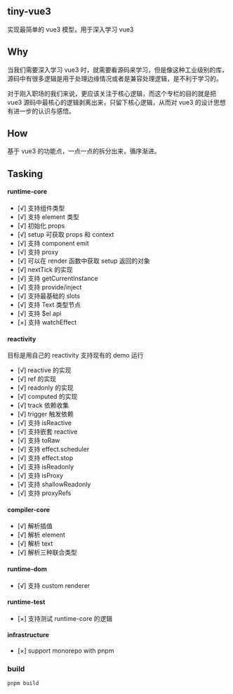 ## tiny-vue3

实现最简单的 vue3 模型，用于深入学习 vue3

## Why

当我们需要深入学习 vue3 时，就需要看源码来学习，但是像这种工业级别的库，源码中有很多逻辑是用于处理边缘情况或者是兼容处理逻辑，是不利于学习的。

对于刚入职场的我们来说，更应该关注于核心逻辑，而这个专栏的目的就是把 vue3 源码中最核心的逻辑剥离出来，只留下核心逻辑，从而对 vue3 的设计思想有进一步的认识与感悟。

## How

基于 vue3 的功能点，一点一点的拆分出来，循序渐进。

## Tasking

#### runtime-core

- [√] 支持组件类型
- [√] 支持 element 类型
- [√] 初始化 props
- [√] setup 可获取 props 和 context
- [√] 支持 component emit
- [√] 支持 proxy
- [√] 可以在 render 函数中获取 setup 返回的对象
- [√] nextTick 的实现
- [√] 支持 getCurrentInstance
- [√] 支持 provide/inject
- [√] 支持最基础的 slots
- [√] 支持 Text 类型节点
- [√] 支持 $el api
- [×] 支持 watchEffect

#### reactivity

目标是用自己的 reactivity 支持现有的 demo 运行

- [√] reactive 的实现
- [√] ref 的实现
- [√] readonly 的实现
- [√] computed 的实现
- [√] track 依赖收集
- [√] trigger 触发依赖
- [√] 支持 isReactive
- [√] 支持嵌套 reactive
- [√] 支持 toRaw
- [√] 支持 effect.scheduler
- [√] 支持 effect.stop
- [√] 支持 isReadonly
- [√] 支持 isProxy
- [√] 支持 shallowReadonly
- [√] 支持 proxyRefs

#### compiler-core

- [√] 解析插值
- [√] 解析 element
- [√] 解析 text
- [√] 解析三种联合类型

#### runtime-dom

- [√] 支持 custom renderer

#### runtime-test

- [×] 支持测试 runtime-core 的逻辑

#### infrastructure

- [×] support monorepo with pnpm

### build

```shell
pnpm build
```
